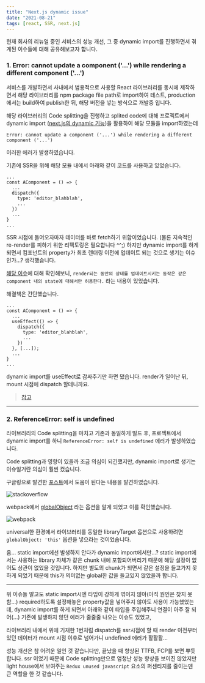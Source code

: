 ```yaml
---
title: "Next.js dynamic issue"
date: "2021-08-21"
tags: [react, SSR, next.js]
---
```


현재 회사의 리뉴얼 중인 서비스의 성능 개선, 그 중 dynamic import를 진행하면서 겪게된 이슈들에 대해 공유해보고자 합니다.

### 1. Error: cannot update a component ('...') while rendering a different component ('...')

서비스를 개발하면서 사내에서 범용적으로 사용할 React 라이브러리를 동시에 제작하면서 해당 라이브러리를 npm package file path로 import하여 테스트, production에서는 build하여 publish한 뒤, 해당 버전을 넣는 방식으로 개발중 입니다.

해당 라이브러리의 Code splitting을 진행하고 splited code에 대해 프로젝트에서 dynamic import
([next.js의 dynamic 기능](https://nextjs.org/docs/advanced-features/dynamic-import))을 활용하여 해당 모듈을 import하였는데

`Error: cannot update a component ('...') while rendering a different component ('...')`

이러한 에러가 발생하였습니다.

기존에 SSR을 위해 해당 모듈 내에서 아래와 같이 코드를 사용하고 있었습니다.

```tsx
...
const AComponent = () => {
  ...
  dispatch({
    type: 'editor_blahblah',
    ...
  })
  ...
}
...
```

SSR 시점에 들어오자마자 데이터를 바로 fetch하기 위함이었습니다. (물론 지속적인 re-render를 피하기 위한 리팩토링은 필요합니다 ^^;) 하지만 dynamic import를 하게 되면서 컴포넌트의 property가 최초 렌더링 이전에 업데이트 되는 것으로 생기는 이슈인가...? 생각했습니다.

[해당 이슈](https://reactjs.org/blog/2020/02/26/react-v16.13.0.html#warnings-for-some-updates-during-render)에 대해 확인해보니, `render되는 동안의 상태를 업데이트시키는 동작은 같은 component 내의 state에 대해서만 허용한다.` 라는 내용이 있었습니다.

해결책은 간단했습니다. 

```tsx
...
const AComponent = () => {
  ...
  useEffect(() => {
    dispatch({
      type: 'editor_blahblah',
      ...
    })
  }, [...]);
  ...
}
...
```

dynamic import를 useEffect로 감싸주기만 하면 됐습니다. render가 일어난 뒤, mount 시점에 dispatch 할테니까요.

> [참고](https://stackoverflow.com/questions/62336340/cannot-update-a-component-while-rendering-a-different-component-warning)

---

### 2. ReferenceError: self is undefined

라이브러리의 Code splitting을 마치고 기존과 동일하게 빌드 후, 프로젝트에서 dynamic import를 하니 `ReferenceError: self is undefined` 에러가 발생하였습니다.

Code splitting과 영향이 있을까 조금 의심이 되긴했지만, dynamic import로 생기는 이슈일거란 의심이 훨씬 컸습니다.

구글링으로 발견한 [포스트](https://stackoverflow.com/questions/66096260/webpack-why-am-i-getting-referenceerror-self-is-not-defined-in-next-js-when-i)에서 도움이 된다는 내용을 발견하였습니다.

![stackoverflow](./stackoverflow.png)

webpack에서 [globalObject](https://webpack.js.org/configuration/output/#outputglobalobject) 라는 옵션을 알게 되었고 이를 확인했습니다.

![webpack](./webpack.png)

universal한 환경에서 라이브러리를 동일한 libraryTarget 옵션으로 사용하려면 `globalObject: 'this'` 옵션을 넣으라는 것이었습니다.

음... static import에선 발생하지 안다가 dynamic import에서만...? static import에서는 사용하는 library 자체가 같은 chunk 내에 포함되어버리기 때문에 해당 설정이 없어도 상관이 없었을 것입니다. 하지만 별도의 chunk가 되면서 같은 설정을 들고가지 못하게 되었기 때문에 this가 의미없는 global한 값을 들고있지 않았을까 합니다.

---

위 이슈들 말고도 static import시엔 타입이 강하게 엮이지 않아(아직 원인은 찾지 못함...) required하도록 설정해놓은 property값을 넣어주지 않아도 사용이 가능했었는데, dynamic import를 하게 되면서 아래와 같이 타입을 주입해주니 연결이 아주 잘 되어(...) 기존에 발생하지 않던 에러가 줄줄줄 나오는 이슈도 있었고,

라이브러리 내에서 위에 기재한 1번처럼 dispatch를 ssr시점에 할 때 render 이전부터 있던 데이터가 mount 시점 이후로 넘어가니 undefined 에러가 활활활...

성능 개선은 참 어려운 일인 것 같습니다만, 끝났을 때 향상된 TTFB, FCP를 보면 뿌듯합니다. ssr 이었기 때문에 Code splitting만으로 엄청난 성능 향상을 보이진 않았지만 light house에서 보여주는 `Redux unused javascript` 요소의 퍼센티지를 줄이는덴 큰 역할을 한 것 같습니다.

